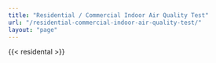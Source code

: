 ```yaml
---
title: "Residential / Commercial Indoor Air Quality Test"
url: "/residential-commercial-indoor-air-quality-test/"
layout: "page"
---
```


{{< residental >}}